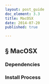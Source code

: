 ```yaml
---
layout: post_guide
doc_element: 3.3
title: MacOSX
date: 2014-07-20
published: true

---
```


## &sect; MacOSX

### Dependencies

### Install Process


